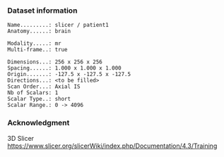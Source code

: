 ### Dataset information

```
Name.........: slicer / patient1
Anatomy......: brain

Modality.....: mr
Multi-frame..: true

Dimensions...: 256 x 256 x 256
Spacing......: 1.000 x 1.000 x 1.000
Origin.......: -127.5 x -127.5 x -127.5
Directions...: <to be filled>
Scan Order...: Axial IS
Nb of Scalars: 1
Scalar Type..: short
Scalar Range.: 0 -> 4096
```

### Acknowledgment
3D Slicer
https://www.slicer.org/slicerWiki/index.php/Documentation/4.3/Training
